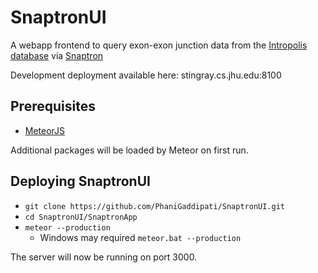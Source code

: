 # SnaptronUI

A webapp frontend to query exon-exon junction data from the [Intropolis database](https://github.com/nellore/intropolis) via [Snaptron](https://github.com/ChristopherWilks/snaptron)

Development deployment available here: stingray.cs.jhu.edu:8100

## Prerequisites
- [MeteorJS](https://www.meteor.com/)

Additional packages will be loaded by Meteor on first run.

## Deploying SnaptronUI
  - `git clone https://github.com/PhaniGaddipati/SnaptronUI.git`
  - `cd SnaptronUI/SnaptronApp`
  - `meteor --production`
    - Windows may required `meteor.bat --production`

The server will now be running on port 3000.
